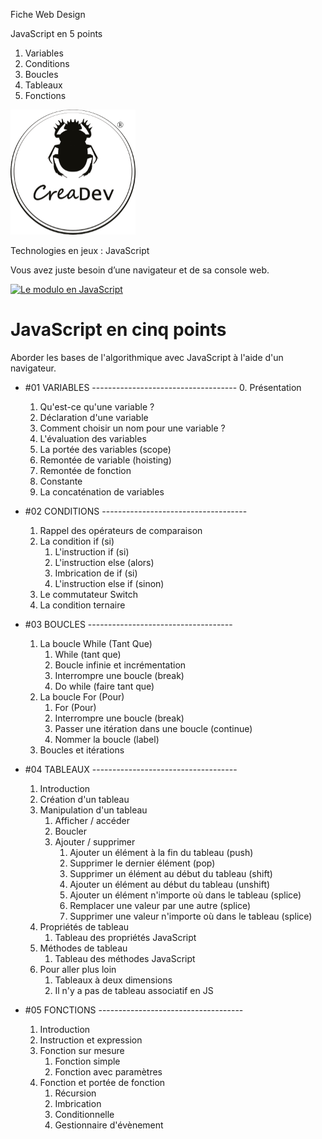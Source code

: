 Fiche Web Design

JavaScript en 5 points
1.  Variables
2.  Conditions
3.  Boucles
4.  Tableaux
5.  Fonctions

[![CreaDev](logo-creadev-210207-R-200.png)](http://www.creadev.ninja/)

Technologies en jeux : JavaScript

Vous avez juste besoin d’une navigateur et de sa console web.

[![Le modulo en JavaScript](https://img.youtube.com/vi/H_vmo_xesic/0.jpg)](https://www.youtube.com/watch?v=H_vmo_xesic)

# JavaScript en cinq points

Aborder les bases de l'algorithmique avec JavaScript à l'aide d'un navigateur. 

    
- #01 VARIABLES ------------------------------------
    0. Présentation
    1. Qu'est-ce qu'une variable ?
    2. Déclaration d'une variable
    3. Comment choisir un nom pour une variable ?
    4. L'évaluation des variables
    5. La portée des variables (scope)
    6. Remontée de variable (hoisting)
    7. Remontée de fonction
    8. Constante
    9. La concaténation de variables

- #02 CONDITIONS ------------------------------------
    1. Rappel des opérateurs de comparaison
    2. La condition if (si) 
        1. L'instruction if (si)
        2. L'instruction else (alors)
        3. Imbrication de if (si)
        4. L'instruction else if (sinon)
    3. Le commutateur Switch
    4. La condition ternaire

- #03 BOUCLES ------------------------------------
    1. La boucle While (Tant Que)
        1. While (tant que)
        2. Boucle infinie et incrémentation
        3. Interrompre une boucle (break)
        4. Do while (faire tant que)
    2. La boucle For (Pour)
        1. For (Pour)
        2. Interrompre une boucle (break)
        3. Passer une itération dans une boucle (continue)
        4. Nommer la boucle (label)
    3. Boucles et itérations

- #04 TABLEAUX ------------------------------------
    1. Introduction
    2. Création d'un tableau
    3. Manipulation d'un tableau
        1. Afficher / accéder
        2. Boucler
        3. Ajouter / supprimer
            1. Ajouter un élément à la fin du tableau (push)
            2. Supprimer le dernier élément (pop)
            3. Supprimer un élément au début du tableau (shift)
            4. Ajouter un élément au début du tableau (unshift)
            5. Ajouter un élément n'importe où dans le tableau (splice)
            6. Remplacer une valeur par une autre (splice)
            7. Supprimer une valeur n'importe où dans le tableau (splice)
    4. Propriétés de tableau
        1. Tableau des propriétés JavaScript 
    5. Méthodes de tableau
        1. Tableau des méthodes JavaScript 
    6. Pour aller plus loin
        1. Tableaux à deux dimensions
        2. Il n'y a pas de tableau associatif en JS
        
- #05 FONCTIONS ------------------------------------
    1. Introduction
    2. Instruction et expression
    3. Fonction sur mesure
        1. Fonction simple
        2. Fonction avec paramètres
    4. Fonction et portée de fonction
        1. Récursion
        2. Imbrication
        3. Conditionnelle
        4. Gestionnaire d'évènement